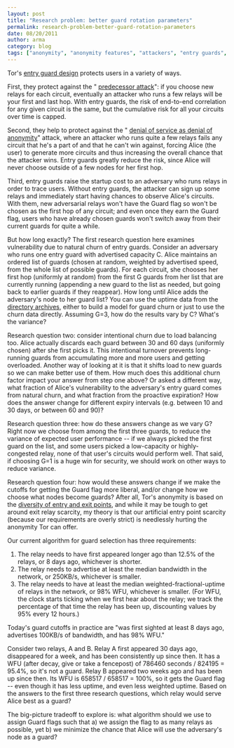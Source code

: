 ```yaml
---
layout: post
title: "Research problem: better guard rotation parameters"
permalink: research-problem-better-guard-rotation-parameters
date: 08/20/2011
author: arma
category: blog
tags: ["anonymity", "anonymity features", "attackers", "entry guards", "guard relays", "performance", "protecting users", "research"]
---
```


Tor's [entry guard design](https://www.torproject.org/docs/faq#EntryGuards) protects users in a variety of ways.

First, they protect against the " [predecessor attack](http://freehaven.net/anonbib/#Wright:2004)": if you choose new relays for each circuit, eventually an attacker who runs a few relays will be your first and last hop. With entry guards, the risk of end-to-end correlation for any given circuit is the same, but the cumulative risk for all your circuits over time is capped.

Second, they help to protect against the " [denial of service as denial of anonymity](http://freehaven.net/anonbib/#ccs07-doa)" attack, where an attacker who runs quite a few relays fails any circuit that he's a part of and that he can't win against, forcing Alice (the user) to generate more circuits and thus increasing the overall chance that the attacker wins. Entry guards greatly reduce the risk, since Alice will never choose outside of a few nodes for her first hop.

Third, entry guards raise the startup cost to an adversary who runs relays in order to trace users. Without entry guards, the attacker can sign up some relays and immediately start having chances to observe Alice's circuits. With them, new adversarial relays won't have the Guard flag so won't be chosen as the first hop of any circuit; and even once they earn the Guard flag, users who have already chosen guards won't switch away from their current guards for quite a while.

But how long exactly? The first research question here examines vulnerability due to natural churn of entry guards. Consider an adversary who runs one entry guard with advertised capacity C. Alice maintains an ordered list of guards (chosen at random, weighted by advertised speed, from the whole list of possible guards). For each circuit, she chooses her first hop (uniformly at random) from the first G guards from her list that are currently running (appending a new guard to the list as needed, but going back to earlier guards if they reappear). How long until Alice adds the adversary's node to her guard list? You can use the uptime data from the [directory archives](https://metrics.torproject.org/data.html), either to build a model for guard churn or just to use the churn data directly. Assuming G=3, how do the results vary by C? What's the variance?

Research question two: consider intentional churn due to load balancing too. Alice actually discards each guard between 30 and 60 days (uniformly chosen) after she first picks it. This intentional turnover prevents long-running guards from accumulating more and more users and getting overloaded. Another way of looking at it is that it shifts load to new guards so we can make better use of them. How much does this additional churn factor impact your answer from step one above? Or asked a different way, what fraction of Alice's vulnerability to the adversary's entry guard comes from natural churn, and what fraction from the proactive expiration? How does the answer change for different expiry intervals (e.g. between 10 and 30 days, or between 60 and 90)?

Research question three: how do these answers change as we vary G? Right now we choose from among the first three guards, to reduce the variance of expected user performance -- if we always picked the first guard on the list, and some users picked a low-capacity or highly-congested relay, none of that user's circuits would perform well. That said, if choosing G=1 is a huge win for security, we should work on other ways to reduce variance.

Research question four: how would these answers change if we make the cutoffs for getting the Guard flag more liberal, and/or change how we choose what nodes become guards? After all, Tor's anonymity is based on the [diversity of entry and exit points](https://blog.torproject.org/blog/research-problem-measuring-safety-tor-network), and while it may be tough to get around exit relay scarcity, my theory is that our artificial entry point scarcity (because our requirements are overly strict) is needlessly hurting the anonymity Tor can offer.

Our current algorithm for guard selection has three requirements:  
1) The relay needs to have first appeared longer ago than 12.5% of the relays, or 8 days ago, whichever is shorter.  
2) The relay needs to advertise at least the median bandwidth in the network, or 250KB/s, whichever is smaller.  
3) The relay needs to have at least the median weighted-fractional-uptime of relays in the network, or 98% WFU, whichever is smaller. (For WFU, the clock starts ticking when we first hear about the relay; we track the percentage of that time the relay has been up, discounting values by 95% every 12 hours.)

Today's guard cutoffs in practice are "was first sighted at least 8 days ago, advertises 100KB/s of bandwidth, and has 98% WFU."

Consider two relays, A and B. Relay A first appeared 30 days ago, disappeared for a week, and has been consistently up since then. It has a WFU (after decay, give or take a fencepost) of 786460 seconds / 824195 = 95.4%, so it's not a guard. Relay B appeared two weeks ago and has been up since then. Its WFU is 658517 / 658517 = 100%, so it gets the Guard flag -- even though it has less uptime, and even less weighted uptime. Based on the answers to the first three research questions, which relay would serve Alice best as a guard?

The big-picture tradeoff to explore is: what algorithm should we use to assign Guard flags such that a) we assign the flag to as many relays as possible, yet b) we minimize the chance that Alice will use the adversary's node as a guard?

